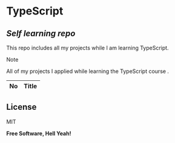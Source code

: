 # TypeScript

## _Self learning repo_

This repo includes all my projects while I am learning TypeScript.

> [!NOTE]
> All of my projects I applied while learning the TypeScript course .

| No  | Title |
| :-- | :---- |

## License

MIT

**Free Software, Hell Yeah!**
